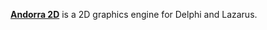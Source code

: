 [**Andorra 2D**](https://andorra.sourceforge.net/index-2.html) is a 2D graphics engine for Delphi and Lazarus.
